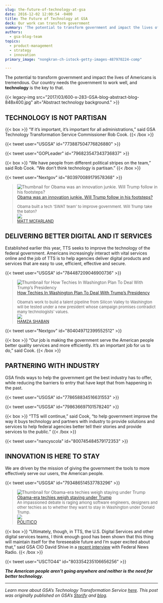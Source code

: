 ```yaml
---
slug: the-future-of-technology-at-gsa
date: 2016-12-02 12:00:54 -0400
title: The Future of Technology at GSA
deck: Our work can transform government
summary: 'The potential to transform government and impact the lives of Americans is tremendous. Our country needs the government to work well, and technology is the key to that.'
authors:
  - gsa-blog-team
topics:
  - product-management
  - strategy
  - innovation
primary_image: "nongkran-ch-istock-getty-images-487970224-comp"

---
```


The potential to transform government and impact the lives of Americans is tremendous. Our country needs the government to work well, and **technology** is the key to that.

{{< legacy-img src="2017/03/600-x-283-GSA-blog-abstract-blog-848x400.jpg" alt="Abstract technology background." >}}

## TECHNOLOGY IS NOT PARTISAN

{{< box >}} “If it’s important, it’s important for all administrations,” said GSA Technology Transformation Service Commissioner Rob Cook. {{< /box >}}

{{< tweet user="USGSA" id="773887504776826880" >}}

{{< tweet user="GOPLeader" id="796823547343736837" >}}

{{< box >}} “We have people from different political stripes on the team,” said Rob Cook. “We don’t think technology is partisan.” {{< /box >}}

{{< tweet user="Nextgov" id="803970089179578368" >}}

<blockquote>
<div class="s-element-container lf-rich-block lf-block">
<div class="s-link s-element-content">
<p><img class="s-link-thumbnail" src="https://web.archive.org/web/20170731173447im_/https://i2.cdn.turner.com/money/dam/assets/161116100834-obama-white-house-innovation-780x439.jpg" alt="Thumbnail for Obama was an innovation junkie. Will Trump follow in his footsteps?"/><a href="https://web.archive.org/web/20170731173447/http://money.cnn.com/2016/11/16/technology/trump-innovation-white-house/index.html" onclick="__gaTracker('send', 'event', 'outbound-article', 'https://web.archive.org/web/20170731173447/http://money.cnn.com/2016/11/16/technology/trump-innovation-white-house/index.html', 'Obama was an innovation junkie. Will Trump follow in his footsteps?');" class="s-link-a emojify" target="_blank" rel="nofollow">Obama was an innovation junkie. Will Trump follow in his footsteps?</a></p>
<div class="s-link-desc emojify"><font size="-1">Obama built a tech &#8216;SWAT team&#8217; to improve government. Will Trump take the baton?</font></div>
<div class="s-attribution">
<div class="s-source s-CNNMoney"><a href="https://web.archive.org/web/20170731173447/http://cnn.com/" target="_blank" rel="nofollow"><img src="https://web.archive.org/web/20170731173447im_/https://www.google.com/s2/favicons?domain=http://cnn.com" border="0"/></a></div>
<div class="s-author"><a href="https://web.archive.org/web/20170731173447/http://cnn.com/" onclick="__gaTracker('send', 'event', 'outbound-article', 'https://web.archive.org/web/20170731173447/http://cnn.com/', 'MATT MCFARLAND');" class="s-author-name" target="_blank" rel="nofollow"><font size="-1">MATT MCFARLAND</font></a></div>
</div>
</div>
</div>
</blockquote>

## DELIVERING BETTER DIGITAL AND IT SERVICES

Established earlier this year, TTS seeks to improve the technology of the federal government. Americans increasingly interact with vital services online and the job of TTS is to help agencies deliver digital products and services that are easy to use, efficient, effective and secure.

{{< tweet user="USGSA" id="784487209046900736" >}}

<blockquote>
<div class="s-element-container lf-rich-block lf-block"></div>
<div class="s-element-container lf-rich-block lf-block">
<div class="s-link s-element-content">
<p><img class="s-link-thumbnail" src="https://web.archive.org/web/20170731173447im_/https://img.buzzfeed.com/buzzfeed-static/static/2016-11/23/18/campaign_images/buzzfeed-prod-fastlane03/18f-techies-in-washington-plan-to-deal-with-trump-2-16530-1479942824-13_dblbig.jpg" alt="Thumbnail for How Techies In Washington Plan To Deal With Trump’s Presidency"/><a href="https://web.archive.org/web/20170731173447/https://www.buzzfeed.com/hamzashaban/18f-techies-in-washington-plan-to-deal-with-trump" onclick="__gaTracker('send', 'event', 'outbound-article', 'https://web.archive.org/web/20170731173447/https://www.buzzfeed.com/hamzashaban/18f-techies-in-washington-plan-to-deal-with-trump', 'How Techies In Washington Plan To Deal With Trump’s Presidency');" class="s-link-a emojify" target="_blank" rel="nofollow">How Techies In Washington Plan To Deal With Trump’s Presidency</a></p>
<div class="s-link-desc emojify"><font size="-1">Obama’s work to build a talent pipeline from Silicon Valley to Washington will be tested under a new president whose campaign promises contradict many technologists’ values.</font></div>
<div class="s-attribution">
<div class="s-source s-BuzzFeed"><a href="https://web.archive.org/web/20170731173447/http://buzzfeed.com/" target="_blank" rel="nofollow"><img src="https://web.archive.org/web/20170731173447im_/https://www.google.com/s2/favicons?domain=http://buzzfeed.com" border="0"/></a></div>
<div class="s-author"><a href="https://web.archive.org/web/20170731173447/http://buzzfeed.com/" onclick="__gaTracker('send', 'event', 'outbound-article', 'https://web.archive.org/web/20170731173447/http://buzzfeed.com/', 'HAMZA SHABAN');" class="s-author-name" target="_blank" rel="nofollow"><font size="-1">HAMZA SHABAN</font></a></div>
</div>
</div>
</div>
</blockquote>

{{< tweet user="Nextgov" id="804049712399552512" >}}

{{< box >}} “Our job is making the government serve the American people better quality services and more efficiently. It’s an important job for us to do,” said Cook. {{< /box >}}

## PARTNERING WITH INDUSTRY

GSA finds ways to help the government get the best industry has to offer, while reducing the barriers to entry that have kept that from happening in the past.

{{< tweet user="USGSA" id="778658834516631553" >}}

{{< tweet user="USGSA" id="798636697101578240" >}}

{{< box >}} “TTS will continue,” said Cook, “to help government improve the way it buys technology and partners with industry to provide solutions and services to help federal agencies better tell their stories and provide services to the public.” {{< /box >}}

{{< tweet user="nancyscola" id="800745484579172353" >}}

## INNOVATION IS HERE TO STAY

We are driven by the mission of giving the government the tools to more effectively serve our users, the American people.

{{< tweet user="USGSA" id="793486514537783296" >}}

<blockquote>
<div class="s-element-container lf-rich-block lf-block"><a id="undefined" class="fycon-action-view"></a><img class="s-link-thumbnail" src="https://web.archive.org/web/20170731173447im_/https://i.embed.ly/1/display/resize?key=1e6a1a1efdb011df84894040444cdc60&amp;url=http%3A%2F%2Fstatic.politico.com%2F99%2F0b%2F9bb158554137af581c1e1061a409%2F161123-trump-obama-gty-1160.jpg" alt="Thumbnail for Obama-era techies weigh staying under Trump"/><a href="https://web.archive.org/web/20170731173447/http://politi.co/2fsBJ4u" onclick="__gaTracker('send', 'event', 'outbound-article', 'https://web.archive.org/web/20170731173447/http://politi.co/2fsBJ4u', 'Obama-era techies weigh staying under Trump');" class="s-link-a emojify" target="_blank" rel="nofollow">Obama-era techies weigh staying under Trump</a></div>
<div class="s-element-container lf-rich-block lf-block">
<div class="s-link s-element-content">
<div class="s-link-desc emojify"><font size="-1">An impassioned debate is raging among software engineers, designers and other techies as to whether they want to stay in Washington under Donald Trump.</font></div>
<div class="s-attribution">
<div class="s-source s-POLITICO"><a href="https://web.archive.org/web/20170731173447/http://politi.co/" target="_blank" rel="nofollow"><img src="https://web.archive.org/web/20170731173447im_/https://www.google.com/s2/favicons?domain=http://politi.co" border="0"/></a></div>
<div class="s-author"><a href="https://web.archive.org/web/20170731173447/http://politi.co/" onclick="__gaTracker('send', 'event', 'outbound-article', 'https://web.archive.org/web/20170731173447/http://politi.co/', 'POLITICO');" class="s-author-name" target="_blank" rel="nofollow">POLITICO</a></div>
</div>
</div>
</div>
</blockquote>

{{< box >}} “Ultimately, though, in TTS, the U.S. Digital Services and other digital services teams, I think enough good has been shown that this thing will maintain itself for the foreseeable future and I’m super excited about that,” said GSA CIO David Shive in a [recent interview](http://federalnewsradio.com/digital-government/2016/11/shive-brought-gsas-18f-much-needed-parental-guidance/) with Federal News Radio. {{< /box >}}

{{< tweet user="USCTO44" id="803354235106656256" >}}

_**The American people aren’t going anywhere and neither is the need for better technology.**_

---

_Learn more about GSA’s Technology Transformation Service [here](http://www.gsa.gov/portal/category/25729). This post was originally published on GSA’s [Storify](https://web.archive.org/web/20161215030755/https://storify.com/GSA/futureofgsatech) and [blog](https://web.archive.org/web/20161207232843/https://gsablogs.gsa.gov/gsablog/2016/12/01/the-future-of-technology-at-gsa/)._

